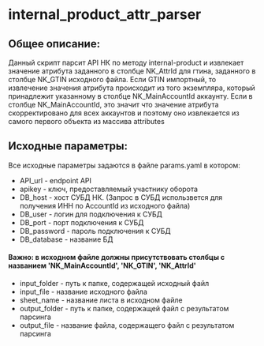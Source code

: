 # internal_product_attr_parser
## Общее описание:
Данный скрипт парсит API НК по методу internal-product и извлекает значение атрибута заданного в столбце NK_AttrId для гтина, заданного в столбце NK_GTIN исходного файла.
Если GTIN импортный, то извлечение значения атрибута происходит из того экземпляра, который принадлежит указанному в столбце NK_MainAccountId  аккаунту.
Если в столбце NK_MainAccountId, это значит что значение атрибута скорректировано для всех аккаунтов и поэтому оно извлекается из самого первого объекта из массива attributes

## Исходные параметры:
Все исходные параметры задаются в файле params.yaml в котором:
- API_url - endpoint API
- apikey - ключ, предоставляемый участнику оборота
- DB_host - хост СУБД НК. (Запрос в СУБД использвется для получения ИНН по AccountId из исходного файла)
- DB_user - логин для подключения к СУБД
- DB_port - порт подключения к СУБД
- DB_password - пароль подключения к СУБД
- DB_database - название БД

#### Важно: в исходном файле должны присутствовать столбцы с названием 'NK_MainAccountId', 'NK_GTIN', 'NK_AttrId'

- input_folder - путь к папке, содержащей исходный файл
- input_file - название исходного файла
- sheet_name - название листа в исходном файле
- output_folder - путь к папке, содержащей файл с результатом парсинга
- output_file - название файла, содержащего файл с результатом парсинга
